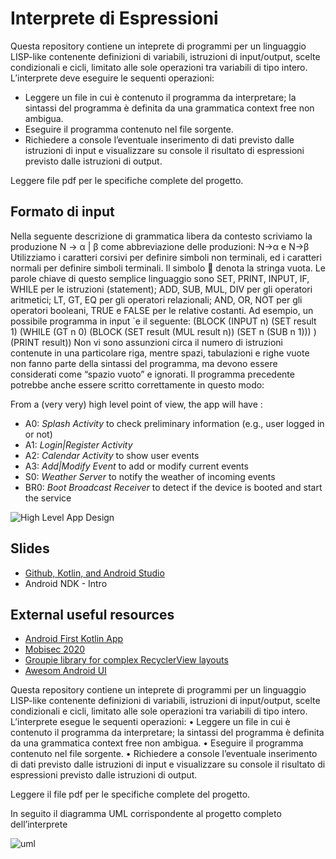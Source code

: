 # Interprete di Espressioni

Questa repository contiene un inteprete di programmi per un linguaggio LISP-like contenente definizioni di variabili, istruzioni di input/output, scelte condizionali e cicli, limitato alle sole operazioni tra variabili di tipo intero.
L’interprete deve eseguire le sequenti operazioni:
* Leggere un file in cui è contenuto il programma da interpretare; la sintassi del programma è definita da una grammatica context free non ambigua.
* Eseguire il programma contenuto nel file sorgente.
* Richiedere a console l’eventuale inserimento di dati previsto dalle istruzioni di input e visualizzare su console il risultato di espressioni previsto dalle istruzioni di output.

Leggere file pdf per le specifiche complete del progetto.


## Formato di input

Nella seguente descrizione di grammatica libera da contesto scriviamo la produzione N → α | β come abbreviazione delle produzioni: N→α e N→β
Utilizziamo i caratteri corsivi per definire simboli non terminali, ed i caratteri normali per definire simboli terminali. Il simbolo  denota la stringa vuota.
Le parole chiave di questo semplice linguaggio sono SET, PRINT, INPUT, IF, WHILE per le istruzioni
(statement); ADD, SUB, MUL, DIV per gli operatori aritmetici; LT, GT, EQ per gli operatori relazionali;
AND, OR, NOT per gli operatori booleani, TRUE e FALSE per le relative costanti. Ad esempio, un possibile
programma in input `e il seguente:
(BLOCK
(INPUT n)
(SET result 1)
(WHILE (GT n 0)
(BLOCK
(SET result (MUL result n))
(SET n (SUB n 1)))
)
(PRINT result))
Non vi sono assunzioni circa il numero di istruzioni contenute in una particolare riga, mentre spazi, tabulazioni e righe vuote non fanno parte della sintassi del programma, ma devono essere considerati come “spazio
vuoto” e ignorati. Il programma precedente potrebbe anche essere scritto correttamente in questo modo:

From a (very very) high level point of view, the app will have :

* A0: *Splash Activity* to check preliminary information (e.g., user logged in or not)
* A1: *Login|Register Activity*
* A2: *Calendar Activity* to show user events
* A3: *Add|Modify Event* to add or modify current events
* S0: *Weather Server* to notify the weather of incoming events
* BR0: *Boot Broadcast Receiver* to detect if the device is booted and start the service

![High Level App Design](./figs/high_level_app_design.jpg)

## Slides

* [Github, Kotlin, and Android Studio](https://docs.google.com/presentation/d/1MwHVyf7rIHVpm-Nmp7eHX55iqBsKyXo18eYfnNr-h-I/edit?usp=sharing)
* Android NDK - Intro

## External useful resources

* [Android First Kotlin App](https://developer.android.com/codelabs/build-your-first-android-app-kotlin#0)
* [Mobisec 2020](https://mobisec.reyammer.io/slides)
* [Groupie library for complex RecyclerView layouts](https://github.com/lisawray/groupie)
* [Awesom Android UI](https://github.com/wasabeef/awesome-android-ui)

Questa repository contiene un inteprete di programmi per un linguaggio LISP-like contenente definizioni di variabili, istruzioni di input/output, scelte condizionali e cicli, limitato alle sole operazioni tra variabili di tipo intero. L’interprete esegue le sequenti operazioni:
• Leggere un file in cui è contenuto il programma da interpretare; la sintassi del programma è definita da una grammatica context free non ambigua.
• Eseguire il programma contenuto nel file sorgente.
• Richiedere a console l’eventuale inserimento di dati previsto dalle istruzioni di input e visualizzare su
console il risultato di espressioni previsto dalle istruzioni di output.

Leggere il file pdf per le specifiche complete del progetto.

In seguito  il diagramma UML corrispondente al progetto completo dell’interprete

![uml](https://user-images.githubusercontent.com/91558676/178147693-6566683a-020b-4352-a128-a2d6372c8414.jpg)

